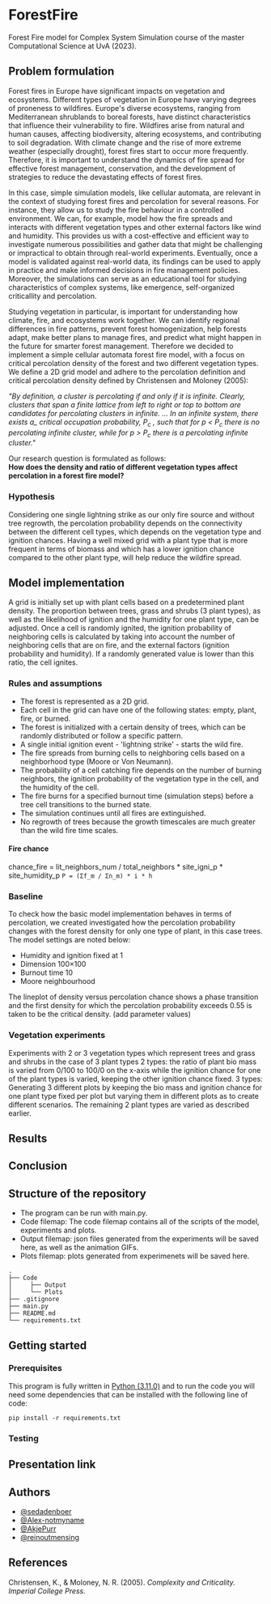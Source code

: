 # ForestFire
Forest Fire model for Complex System Simulation course of the master Computational Science at UvA (2023).

## Problem formulation
Forest fires in Europe have significant impacts on vegetation and ecosystems. Different types of vegetation in Europe have varying degrees of proneness to wildfires. Europe's diverse ecosystems, ranging from Mediterranean shrublands to boreal forests, have distinct characteristics that influence their vulnerability to fire. Wildfires arise from natural and human causes, affecting biodiversity, altering ecosystems, and contributing to soil degradation. With climate change and the rise of more extreme weather (especially drought), forest fires start to occur more frequently. Therefore, it is important to understand the dynamics of fire spread for effective forest management, conservation, and the development of strategies to reduce the devastating effects of forest fires. 

In this case, simple simulation models, like cellular automata, are relevant in the context of studying forest fires and percolation for several reasons. For instance, they allow us to study the fire behaviour in a controlled environment. We can, for example, model how the fire spreads and interacts with different vegetation types and other external factors like wind and humidity. This provides us with a cost-effective and efficient way to investigate numerous possibilities and gather data that might be challenging or impractical to obtain through real-world experiments. Eventually, once a model is validated against real-world data, its findings can be used to apply in practice and make informed decisions in fire management policies. Moreover, the simulations can serve as an educational tool for studying characteristics of complex systems, like emergence, self-organized criticallity and percolation. 

Studying vegetation in particular, is important for understanding how climate, fire, and ecosystems work together. We can identify regional differences in fire patterns, prevent forest homogenization, help forests adapt, make better plans to manage fires, and predict what might happen in the future for smarter forest management. Therefore we decided to implement a simple cellular automata forest fire model, with a focus on critical percolation density of the forest and two different vegetation types. \
We define a 2D grid model and adhere to the percolation definition and critical percolation density defined by Christensen and Moloney (2005): 

<em>"By definition, a cluster is percolating if and only if it is infinite. Clearly, clusters that span a finite lattice from left to right or top to bottom are candidates for percolating clusters in infinite. ... In an infinite system, there exists a_ critical occupation probability, P<sub>c</sub> , such that for p < P<sub>c</sub> there is no percolating infinite cluster, while for p > P<sub>c</sub> there is a percolating infinite cluster."</em> 

Our research question is formulated as follows: \
**How does the density and ratio of different vegetation types affect percolation in a forest fire model?**

### Hypothesis
Considering one single lightning strike as our only fire source and without tree regrowth, the percolation probability depends on the connectivity between the different cell types, which depends on the vegetation type and ignition chances. Having a well mixed grid with a plant type that is more frequent in terms of biomass and which has a lower ignition chance compared to the other plant type, will help reduce the wildfire spread.

## Model implementation
A grid is initially set up with plant cells based on a predetermined plant density. The proportion between trees, grass and shrubs (3 plant types), as well as the likelihood of ignition and the humidity for one plant type, can be adjusted. Once a cell is randomly ignited, the ignition probability of neighboring cells is calculated by taking into account the number of neighboring cells that are on fire, and the external factors (ignition probability and humidity). If a randomly generated value is lower than this ratio, the cell ignites.

### Rules and assumptions
- The forest is represented as a 2D grid.
- Each cell in the grid can have one of the following states: empty, plant, fire, or burned.
- The forest is initialized with a certain density of trees, which can be randomly distributed or follow a specific pattern.
- A single initial ignition event - 'lightning strike' - starts the wild fire.
- The fire spreads from burning cells to neighboring cells based on a neighborhood type (Moore or Von Neumann).
- The probability of a cell catching fire depends on the number of burning neighbors, the ignition probability of the vegetation type in the cell, and the humidity of the cell.
- The fire burns for a specified burnout time (simulation steps) before a tree cell transitions to the burned state.
- The simulation continues until all fires are extinguished.
- No regrowth of trees because the growth timescales are much greater than the wild fire time scales.

#### Fire chance
chance_fire = lit_neighbors_num / total_neighbors * site_igni_p * site_humidity_p
`P = (Σf_m / Σn_m) * i * h`

### Baseline
To check how the basic model implementation behaves in terms of percolation, we created investigated how the percolation probability changes with the forest density for only one type of plant, in this case trees. The model settings are noted below:
- Humidity and ignition fixed at 1
- Dimension 100×100
- Burnout time 10
- Moore neighbourhood
  
The lineplot of density versus percolation chance shows a phase transition and the first density for which the percolation probability exceeds 0.55 is taken to be the critical density. (add parameter values)

### Vegetation experiments
Experiments with 2 or 3 vegetation types which represent trees and grass and shrubs in the case of 3 plant types
2 types:
the ratio of plant bio mass is varied from 0/100 to 100/0 on the x-axis while the ignition chance for one of the plant types is varied, keeping the other ignition chance fixed.
3 types:
Generating 3 different plots by keeping the bio mass and ignition chance for one plant type fixed per plot but varying them in different plots as to create different scenarios. The remaining 2 plant types are varied as described earlier.

## Results

## Conclusion

## Structure of the repository
* The program can be run with main.py.
* Code filemap: The code filemap contains all of the scripts of the model, experiments and plots.
* Output filemap: json files generated from the experiments will be saved here, as well as the animation GIFs.
* Plots filemap: plots generated from experimenets will be saved here.

```
.
├── Code    
│     ├── Output
│     └── Plots
├── .gitignore
├── main.py
├── README.md
└── requirements.txt
```
## Getting started
### Prerequisites
This program is fully written in [Python (3.11.0)](https://www.python.org/downloads/) and to run the code you will need some dependencies that can be installed with the following line of code:

`pip install -r requirements.txt`

### Testing

## Presentation link

## Authors
- [@sedadenboer](https://github.com/sedadenboer)
- [@Alex-notmyname](https://github.com/Alex-notmyname)
- [@AkjePurr](https://github.com/AkjePurr)
- [@reinoutmensing](https://github.com/reinoutmensing)

## References
Christensen, K., & Moloney, N. R. (2005). <em>Complexity and Criticality<em>. Imperial College Press.
